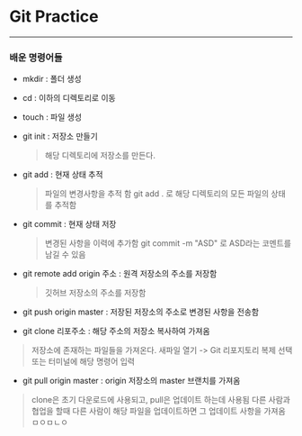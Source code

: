 # Git Practice

---
### 배운 명령어들

- mkdir : 폴더 생성

- cd : 이하의 디렉토리로 이동

- touch : 파일 생성

- git init : 저장소 만들기

  > 해당 디렉토리에 저장소를 만든다.

- git add : 현재 상태 추적

  > 파일의 변경사항을 추적 함
  > git add . 로 해당 디렉토리의 모든 파일의 상태를 추적함

- git commit  : 현재 상태 저장

  > 변경된 사항을 이력에 추가함
  > git commit -m "ASD" 로 ASD라는 코멘트를 남길 수 있음

- git remote add origin 주소 : 원격 저장소의 주소를 저장함

  > 깃허브 저장소의 주소를 저장함

- git push origin master : 저장된 저장소의 주소로 변경된 사항을 전송함

- git clone 리포주소 : 해당 주소의 저장소 복사하여 가져옴
> 저장소에 존재하는 파일들을 가져온다.
> 새파일 열기 -> Git 리포지토리 복제 선택
> 또는 터미널에 해당 명령어 입력

- git pull origin master : origin 저장소의 master 브랜치를 가져옴
> clone은 초기 다운로드에 사용되고, pull은 업데이트 하는데 사용됨
> 다른 사람과 협업을 할때 다른 사람이 해당 파일을 업데이트하면 그 업데이트 사항을 가져옴
> ㅁㅇㅁㄴㅇ
